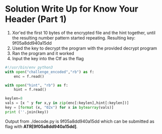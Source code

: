 # Solution Write Up for Know Your Header (Part 1)

1. Xor'ed the first 10 bytes of the encrypted file and the hint together, until the resulting 
number pattern started repeating. Resulting key: 9f05a8dd940a15dd
2. Used the key to decrypt the program with the provided decrypt program
3. Ran the program and it worked
4. Input the key into the Ctf as the flag

```python
#!/usr/bin/env python3
with open("challenge_encoded","rb") as f:
	enc = f.read()

with open("hint", "rb") as f:
	hint = f.read()

keylen=8
vals = [x ^ y for x,y in zip(enc[:keylen],hint[:keylen])]
key = [format (x, "02x") for x in bytearray(vals)]
print (''.join(key))
```

Output from ./decode.py is 9f05a8dd940a15dd which can be submitted as flag with 
**ATR[9f05a8dd940a15dd]**.

